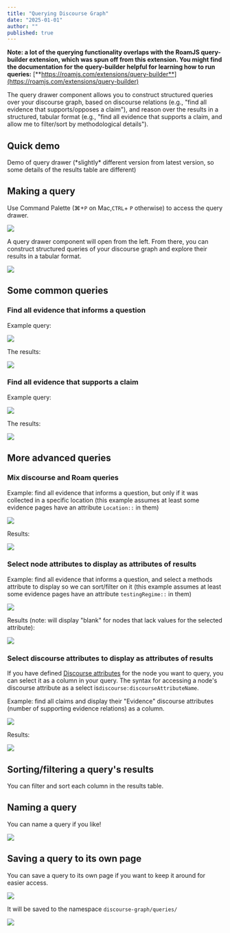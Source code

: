 ```yaml
---
title: "Querying Discourse Graph"
date: "2025-01-01"
author: ""
published: true
---
```


**Note: a lot of the querying functionality overlaps with the RoamJS query-builder extension, which was spun off from this extension. You might find the documentation for the query-builder helpful for learning how to run queries:** [**https://roamjs.com/extensions/query-builder**](https://roamjs.com/extensions/query-builder)

The query drawer component allows you to construct structured queries over your discourse graph, based on discourse relations (e.g., "find all evidence that supports/opposes a claim"), and reason over the results in a structured, tabular format (e.g., "find all evidence that supports a claim, and allow me to filter/sort by methodological details").

## Quick demo

Demo of query drawer (\*slightly\* different version from latest version, so some details of the results table are different)

## Making a query

Use Command Palette (⌘+`P` on Mac,`CTRL`\+ `P` otherwise) to access the query drawer.

![](https://oasis-lab.gitbook.io/~gitbook/image?url=https%3A%2F%2F3894211722-files.gitbook.io%2F%7E%2Ffiles%2Fv0%2Fb%2Fgitbook-x-prod.appspot.com%2Fo%2Fspaces%252FVpoqQNZpk4qG2nMcQUaw%252Fuploads%252FucIbbRPFNErjWmvUWsuT%252FCleanShot%25202022-04-01%2520at%252021.40.17.png%3Falt%3Dmedia%26token%3D2081a074-7427-4f64-b16c-4698a7eb9d6b&width=768&dpr=4&quality=100&sign=359890e5&sv=2)

A query drawer component will open from the left. From there, you can construct structured queries of your discourse graph and explore their results in a tabular format.

![](https://oasis-lab.gitbook.io/~gitbook/image?url=https%3A%2F%2F3894211722-files.gitbook.io%2F%7E%2Ffiles%2Fv0%2Fb%2Fgitbook-x-prod.appspot.com%2Fo%2Fspaces%252FVpoqQNZpk4qG2nMcQUaw%252Fuploads%252F0ftjk5RTY8KpVYbns7rr%252FCleanShot%25202022-04-01%2520at%252021.41.02%25402x.png%3Falt%3Dmedia%26token%3D2ae6c4a2-17bd-4462-a9ae-bf8ff92f5e14&width=768&dpr=4&quality=100&sign=7f5d3bfc&sv=2)

## Some common queries

### Find all evidence that informs a question

Example query:

![](https://oasis-lab.gitbook.io/~gitbook/image?url=https%3A%2F%2F3894211722-files.gitbook.io%2F%7E%2Ffiles%2Fv0%2Fb%2Fgitbook-x-prod.appspot.com%2Fo%2Fspaces%252FVpoqQNZpk4qG2nMcQUaw%252Fuploads%252FMWPf303ozAs41sTKodVa%252FCleanShot%25202022-04-01%2520at%252023.47.35%25402x.png%3Falt%3Dmedia%26token%3Dec9f20f3-e52d-449a-80e7-89fd7df4b1d9&width=768&dpr=4&quality=100&sign=ce3c3b67&sv=2)

The results:

![](https://oasis-lab.gitbook.io/~gitbook/image?url=https%3A%2F%2F3894211722-files.gitbook.io%2F%7E%2Ffiles%2Fv0%2Fb%2Fgitbook-x-prod.appspot.com%2Fo%2Fspaces%252FVpoqQNZpk4qG2nMcQUaw%252Fuploads%252FyIqwgNmXBxP3aAo25S27%252FCleanShot%25202022-04-01%2520at%252023.47.58%25402x.png%3Falt%3Dmedia%26token%3Ddd3d81c0-45dd-4616-8eff-9e054c341048&width=768&dpr=4&quality=100&sign=ecdda401&sv=2)

### Find all evidence that supports a claim

Example query:

![](https://oasis-lab.gitbook.io/~gitbook/image?url=https%3A%2F%2F3894211722-files.gitbook.io%2F%7E%2Ffiles%2Fv0%2Fb%2Fgitbook-x-prod.appspot.com%2Fo%2Fspaces%252FVpoqQNZpk4qG2nMcQUaw%252Fuploads%252Fw1xCMcFkXYbE1odWP9j9%252FCleanShot%25202022-04-01%2520at%252023.52.11%25402x.png%3Falt%3Dmedia%26token%3D52753a1f-6438-4a09-9843-a885416cc7f2&width=768&dpr=4&quality=100&sign=ee71f061&sv=2)

The results:

![](https://oasis-lab.gitbook.io/~gitbook/image?url=https%3A%2F%2F3894211722-files.gitbook.io%2F%7E%2Ffiles%2Fv0%2Fb%2Fgitbook-x-prod.appspot.com%2Fo%2Fspaces%252FVpoqQNZpk4qG2nMcQUaw%252Fuploads%252FrFnJ4GSZeVZkSfi8DDrK%252FCleanShot%25202022-04-01%2520at%252023.51.39%25402x.png%3Falt%3Dmedia%26token%3D8a060fbb-f01a-40ab-90a5-d996121df562&width=768&dpr=4&quality=100&sign=c0d223d9&sv=2)

## More advanced queries

### Mix discourse and Roam queries

Example: find all evidence that informs a question, but only if it was collected in a specific location (this example assumes at least some evidence pages have an attribute `Location::` in them)

![](https://oasis-lab.gitbook.io/~gitbook/image?url=https%3A%2F%2F3894211722-files.gitbook.io%2F%7E%2Ffiles%2Fv0%2Fb%2Fgitbook-x-prod.appspot.com%2Fo%2Fspaces%252FVpoqQNZpk4qG2nMcQUaw%252Fuploads%252FPu1P09mHjDgubm8nWWpa%252FCleanShot%25202022-04-01%2520at%252023.57.43%25402x.png%3Falt%3Dmedia%26token%3D8bf2b34e-bd79-4b94-8580-18e853ca4e14&width=768&dpr=4&quality=100&sign=9038a27d&sv=2)

Results:

![](https://oasis-lab.gitbook.io/~gitbook/image?url=https%3A%2F%2F3894211722-files.gitbook.io%2F%7E%2Ffiles%2Fv0%2Fb%2Fgitbook-x-prod.appspot.com%2Fo%2Fspaces%252FVpoqQNZpk4qG2nMcQUaw%252Fuploads%252F3vnWb4zgfB7NrFZ3AYep%252FCleanShot%25202022-04-01%2520at%252023.58.22%25402x.png%3Falt%3Dmedia%26token%3D89a352ad-962d-42e5-8e54-0f0bb5b2975e&width=768&dpr=4&quality=100&sign=37530e8a&sv=2)

### Select node attributes to display as attributes of results

Example: find all evidence that informs a question, and select a methods attribute to display so we can sort/filter on it (this example assumes at least some evidence pages have an attribute `testingRegime::` in them)

![](https://oasis-lab.gitbook.io/~gitbook/image?url=https%3A%2F%2F3894211722-files.gitbook.io%2F%7E%2Ffiles%2Fv0%2Fb%2Fgitbook-x-prod.appspot.com%2Fo%2Fspaces%252FVpoqQNZpk4qG2nMcQUaw%252Fuploads%252F7ERzj7j5oAMulB17cxlk%252FCleanShot%25202022-04-02%2520at%252000.01.04%25402x.png%3Falt%3Dmedia%26token%3Da2fc92ab-5b23-4edd-b5df-b2d9377fab29&width=768&dpr=4&quality=100&sign=ee53e213&sv=2)

Results (note: will display "blank" for nodes that lack values for the selected attribute):

![](https://oasis-lab.gitbook.io/~gitbook/image?url=https%3A%2F%2F3894211722-files.gitbook.io%2F%7E%2Ffiles%2Fv0%2Fb%2Fgitbook-x-prod.appspot.com%2Fo%2Fspaces%252FVpoqQNZpk4qG2nMcQUaw%252Fuploads%252FPU6YbIdMzPXDfnaFej2o%252FCleanShot%25202022-04-02%2520at%252000.01.22%25402x.png%3Falt%3Dmedia%26token%3Db65b7d96-350b-47e9-8a16-4d790eda34b6&width=768&dpr=4&quality=100&sign=2e5f1335&sv=2)

### Select discourse attributes to display as attributes of results

If you have defined [Discourse attributes](https://oasis-lab.gitbook.io/roamresearch-discourse-graph-extension/guides/exploring-your-discourse-graph/discourse-attributes) for the node you want to query, you can select it as a column in your query. The syntax for accessing a node's discourse attribute as a select is`discourse:discourseAttributeName`.

Example: find all claims and display their "Evidence" discourse attributes (number of supporting evidence relations) as a column.

![](https://oasis-lab.gitbook.io/~gitbook/image?url=https%3A%2F%2F3894211722-files.gitbook.io%2F%7E%2Ffiles%2Fv0%2Fb%2Fgitbook-x-prod.appspot.com%2Fo%2Fspaces%252FVpoqQNZpk4qG2nMcQUaw%252Fuploads%252FUzAz2CnYbSbci32YaBHA%252FCleanShot%25202022-08-10%2520at%252009.33.43%25402x.png%3Falt%3Dmedia%26token%3D05d362c1-6552-4b3d-9ab6-d1f8bf18db99&width=768&dpr=4&quality=100&sign=778f57f7&sv=2)

Results:

![](https://oasis-lab.gitbook.io/~gitbook/image?url=https%3A%2F%2F3894211722-files.gitbook.io%2F%7E%2Ffiles%2Fv0%2Fb%2Fgitbook-x-prod.appspot.com%2Fo%2Fspaces%252FVpoqQNZpk4qG2nMcQUaw%252Fuploads%252FzIeU4A2XkolPEFvMfacU%252FCleanShot%25202022-08-10%2520at%252009.34.36%25402x.png%3Falt%3Dmedia%26token%3Dc5207e94-958d-4418-8d86-a0bcc0097a06&width=768&dpr=4&quality=100&sign=9009f1e5&sv=2)

## Sorting/filtering a query's results

You can filter and sort each column in the results table.

## Naming a query

You can name a query if you like!

![](https://oasis-lab.gitbook.io/~gitbook/image?url=https%3A%2F%2F3894211722-files.gitbook.io%2F%7E%2Ffiles%2Fv0%2Fb%2Fgitbook-x-prod.appspot.com%2Fo%2Fspaces%252FVpoqQNZpk4qG2nMcQUaw%252Fuploads%252FEoHEpmInyUdsPgSm3bxE%252Frename-query.gif%3Falt%3Dmedia%26token%3Db28406d0-2bc7-456e-a220-cfd644903874&width=768&dpr=4&quality=100&sign=9e54fc7a&sv=2)

## Saving a query to its own page

You can save a query to its own page if you want to keep it around for easier access.

![](https://oasis-lab.gitbook.io/~gitbook/image?url=https%3A%2F%2F3894211722-files.gitbook.io%2F%7E%2Ffiles%2Fv0%2Fb%2Fgitbook-x-prod.appspot.com%2Fo%2Fspaces%252FVpoqQNZpk4qG2nMcQUaw%252Fuploads%252F45Ncnv88iwpyAGPXnFbl%252FCleanShot%25202022-04-02%2520at%252000.14.15%25402x.png%3Falt%3Dmedia%26token%3D9fc84685-d724-4c87-92c5-7e2810ccf66a&width=300&dpr=4&quality=100&sign=2d2a2f45&sv=2)

It will be saved to the namespace `discourse-graph/queries/`

![](https://oasis-lab.gitbook.io/~gitbook/image?url=https%3A%2F%2F3894211722-files.gitbook.io%2F%7E%2Ffiles%2Fv0%2Fb%2Fgitbook-x-prod.appspot.com%2Fo%2Fspaces%252FVpoqQNZpk4qG2nMcQUaw%252Fuploads%252FIMylaMmqdnLkkD0BKC93%252FCleanShot%25202022-04-02%2520at%252000.16.26%25402x.png%3Falt%3Dmedia%26token%3D52119802-c613-419b-8f1f-de5896d08f29&width=768&dpr=4&quality=100&sign=5d13a33a&sv=2)
